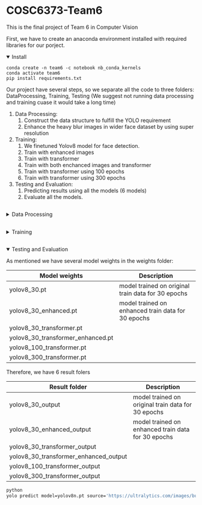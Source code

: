 # COSC6373-Team6
This is the final project of Team 6 in Computer Vision

First, we have to create an anaconda environment installed with required libraries for our porject.

<details open>
<summary>Install</summary>
  
```
conda create -n team6 -c notebook nb_conda_kernels
conda activate team6
pip install requirements.txt
```

</details>

Our project have several steps, so we separate all the code to three folders: DataProcessing, Training, Testing
(We suggest not running data processing and training cuase it would take a long time)
1. Data Processing: 
    1. Construct the data structure to fulfill the YOLO requirement 
    2. Enhance the heavy blur images in wider face dataset by using super resolution
2. Training:
    1. We finetuned Yolov8 model for face detection.
    2. Train with enhanced images
    3. Train with transformer
    4. Train with both enchanced images and transformer
    5. Train with transformer using 100 epochs
    6. Train with transformer using 300 epochs
3.  Testing and Evaluation:
    1. Predicting results using all the models (6 models)
    2. Evaluate all the models.

## <div align="center"></div>

<details close>
<summary>Data Processing</summary>

clone the this repository
```bash
cd DataProcessing
git clone https://github.com/sczhou/CodeFormer
cd CodeFormer
```
Then install more libraries
 ```bash
pip3 install -r requirements.txt
python basicsr/setup.py develop
conda install -c conda-forge dlib (only for face detection or cropping with dlib)
```

1. Preparing data:
Find all the heavy blur images in train and val dataset, and put them in a new folder. Which will run the process file through terminal, to download WilderFace data and prepare the data for enhancement. It takes time.
 ```bash
python ../widerface.py
```
2. Run Super Resolution (It will take forever.)
 ```bash
python inference_codeformer.py -w 0.7 --input_path ./train_heavy_blur --bg_upsampler realesrgan --face_upsample --output_path ./train_enhanced
python inference_codeformer.py -w 0.7 --input_path ./val_heavy_blur --bg_upsampler realesrgan --face_upsample --output_path ./val_enhanced
```
3. Resize the enhanced image to their original size
 ```bash
python ../resize.py
```
4. Prepare YOLO style files
 ```bash
python ../yolov7_train_face_data_preparation.py
```
This will generate folders "train" "val" in the data/widerface and the widerface.yaml
compress "train","val" folder as well as widerface.yaml to a zip file, this will be used for training.
5. Prepare YOLO style enhanced files for training
```bash
python ../enhanced_widerface.py
```
this will copy the enhanced images to the train,val images files, compress them like the previous step, this will be used for training.

6. Prepare WiderFace style WIDER_val/images with enhanced file
```bash
  python ../wilderface_val_enhance.py 
```
this will copy the enhanced val images to the WIDER_val/images, compress it for testing.
  
</details>

## <div align="center"></div>

<details close>
<summary>Training</summary>

```bash
python
yolo predict model=yolov8n.pt source='https://ultralytics.com/images/bus.jpg'
```

</details>

## <div align="center"></div>

<details open>
<summary>Testing and Evaluation</summary>

As mentioned we have several model weights in the weights folder:
  
| Model weights| Description | 
| ---------------------- | --------------------- |
| yolov8_30.pt | model trained on original train data for 30 epochs |
| yolov8_30_enhanced.pt | model trained on enhanced train data for 30 epochs |
| yolov8_30_transformer.pt | |
| yolov8_30_transformer_enhanced.pt | |
| yolov8_100_transformer.pt | |
| yolov8_300_transformer.pt | |

Therefore, we have 6 result folers

| Result folder | Description | 
| ---------------------- | --------------------- |
| yolov8_30_output | model trained on original train data for 30 epochs |
| yolov8_30_enhanced_output | model trained on enhanced train data for 30 epochs |
| yolov8_30_transformer_output | |
| yolov8_30_transformer_enhanced_output | |
| yolov8_100_transformer_output | |
| yolov8_300_transformer_output | |
  
```bash
python
yolo predict model=yolov8n.pt source='https://ultralytics.com/images/bus.jpg'
```

</details>
